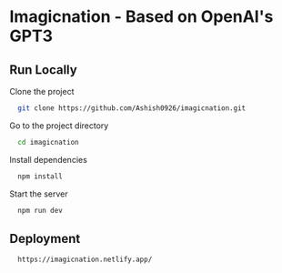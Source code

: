 
# Imagicnation - Based on OpenAI's GPT3




## Run Locally

Clone the project

```bash
  git clone https://github.com/Ashish0926/imagicnation.git
```

Go to the project directory

```bash
  cd imagicnation
```

Install dependencies

```bash
  npm install
```

Start the server

```bash
  npm run dev
```


## Deployment

```bash
  https://imagicnation.netlify.app/
```


